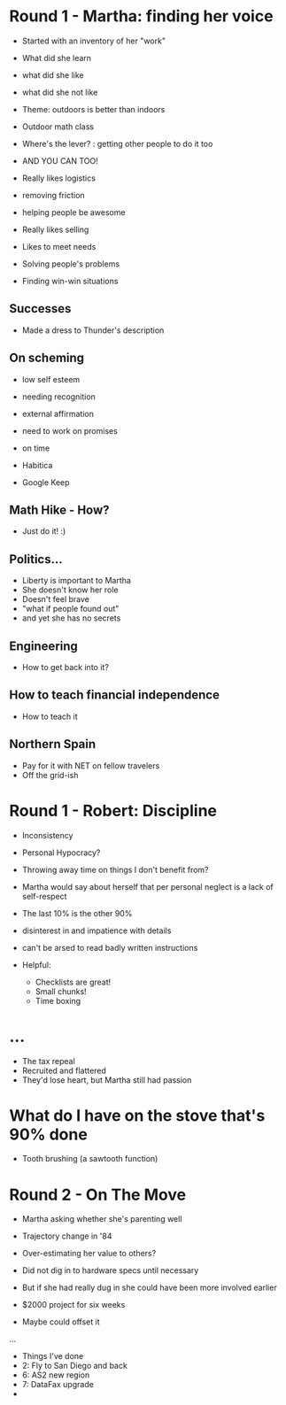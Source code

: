 # Round 1 - Martha: finding her voice

- Started with an inventory of her "work"
 - What did she learn
 - what did she like
 - what did she not like

- Theme: outdoors is better than indoors
 - Outdoor math class
 - Where's the lever? : getting other people to do it too
 - AND YOU CAN TOO!

- Really likes logistics
 - removing friction
 - helping people be awesome

- Really likes selling
 - Likes to meet needs
 - Solving people's problems
 - Finding win-win situations

## Successes

- Made a dress to Thunder's description

## On scheming

- low self esteem
- needing recognition
- external affirmation

- need to work on promises
 - on time
  - Habitica
  - Google Keep

## Math Hike - How?

- Just do it! :)

## Politics...

- Liberty is important to Martha
- She doesn't know her role
- Doesn't feel brave
 - "what if people found out"
 - and yet she has no secrets

## Engineering

- How to get back into it?

## How to teach financial independence

- How to teach it

## Northern Spain 

- Pay for it with NET on fellow travelers
- Off the grid-ish

# Round 1 - Robert: Discipline

- Inconsistency
- Personal Hypocracy?
- Throwing away time on things I don't benefit from?

- Martha would say about herself that per personal neglect is a lack of
  self-respect

- The last 10% is the other 90%
 - disinterest in and impatience with details
 - can't be arsed to read badly written instructions

- Helpful:
  - Checklists are great!
  - Small chunks!
  - Time boxing

# ...

- The tax repeal
 - Recruited and flattered
 - They'd lose heart, but Martha still had passion

# What do I have on the stove that's 90% done

- Tooth brushing (a sawtooth function)

# Round 2 - On The Move

- Martha asking whether she's parenting well
- Trajectory change in '84

- Over-estimating her value to others?
 - Did not dig in to hardware specs until necessary
 - But if she had really dug in she could have been more involved earlier

- $2000 project for six weeks
 - Maybe could offset it

...

- Things I've done
 - 2: Fly to San Diego and back
 - 6: AS2 new region
 - 7: DataFax upgrade
 - 
